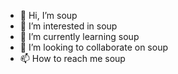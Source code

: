 - 👋 Hi, I’m soup
- 👀 I’m interested in soup
- 🌱 I’m currently learning soup
- 💞️ I’m looking to collaborate on soup
- 📫 How to reach me soup

<!---
sterp1/sterp1 is a ✨ special ✨ repository because its `README.md` (this file) appears on your GitHub profile.
You can click the Preview link to take a look at your changes.
--->
